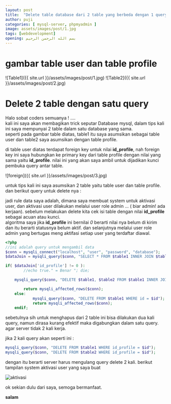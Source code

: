 ```yaml
---
layout: post
title:  "Delete table database dari 2 table yang berbeda dengan 1 query inner join"
author: puji
categories: [ mysql-server, phpmyadmin ]
image: assets/images/post/1.jpg
tags: [webdevelopment]
opening: بسم الله الرحمن الرحيم
---  
```

# gambar table user dan table profile
![Table1]({{ site.url }}/assets/images/post/1.jpg)
![Table2]({{ site.url }}/assets/images/post/2.jpg)


# Delete 2 table dengan satu query  

Halo sobat coders semuanya ! ....  
kali ini saya akan membagikan trick seputar Database mysql, dalam tips kali ini saya mempunyai 2 table dalam satu database yang sama.  
seperti pada gambar table diatas, table1 itu saya asumsikan sebagai table user dan table2 saya asumsikan dengan table profile.  

di table user diatas terdapat foreign key untuk nilai **id_profile**, nah foreign key ini saya hubungkan ke primary key dari table profile dengan nilai yang sama yaitu **id_profile**. nilai ini yang akan saya ambil untuk dijadikan kunci pembuka query antar table.  


![foreign]({{ site.url }}/assets/images/post/3.jpg)  

untuk tips kali ini saya asumsikan 2 table yaitu table user dan table profile.  
dan berikut query untuk delete nya :  

jadi rule data saya adalah, dimana saya membuat system untuk aktivasi user, dan aktivasi user dilakukan melalui user role admin ... ( biar admin! ada kerjaan). sebelum melakukan delete kita cek isi table dengan nilai **id_profile** sebagai acuan atau kunci.  
algoritma saya jika **id_profile** ini bernilai *0* berarti nilai nya belum di kirim dan itu berarti statusnya belum aktif. dan selanjutnya melalui user role admin yang bertugas meng aktifasi setiap user yang terdaftar diawal.

```php
<?php
//ini adalah query untuk mengambil data
$conn = mysqli_connect("localhost", "user", "password", "database");
$dataJoin = mysqli_query($conn, "SELECT * FROM $table1 INNER JOIN $table2 ON $table1.id = $table2.id_profile WHERE $table1.id = $id")[0];

if( $dataJoin['id_profile'] != 0 ):
		//echo true." = Benar "; die;

	mysqli_query($conn, "DELETE $table1, $table2 FROM $table1 INNER JOIN $table2 ON $table1.id_profile=$table2.id_profile WHERE $table1.id_profile = $id");

		return mysqli_affected_rows($conn);
	else:
			mysqli_query($conn, "DELETE FROM $table1 WHERE id = $id");
			return mysqli_affected_rows($conn);
	endif; 
```  

sebetulnya sih untuk menghapus dari 2 table ini bisa dilakukan dua kali query, namun dirasa kurang efektif maka digabungkan dalam satu query. agar server tidak 2 kali kerja.  

jika 2 kali query akan seperti ini :  
```php
mysqli_query($conn, "DELETE FROM $table1 WHERE id_profile = $id");
mysqli_query($conn, "DELETE FROM $table2 WHERE id_profile = $id");
```  

dengan itu berarti server harus mengulang query delete 2 kali. berikut tampilan system aktivasi user yang saya buat  


![aktivasi]({{site.url}}/assets/images/post/4.jpg)  

ok sekian dulu dari saya, semoga bermanfaat.

**salam**



